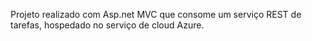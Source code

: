 Projeto realizado com Asp.net MVC que consome um serviço REST de tarefas, hospedado no serviço de cloud Azure.
